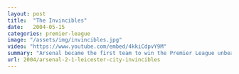 ```yaml
---
layout: post
title:  "The Invincibles"
date:   2004-05-15
categories: premier-league
image: "/assets/img/invincibles.jpg"
video: "https://www.youtube.com/embed/4kkiCdpvY9M"
summary: "Arsenal became the first team to win the Premier League unbeaten. Goals from Thierry Henry and Patrick Vieira secured the win over Leicester City."
url: 2004/arsenal-2-1-leicester-city-invincibles
---
```

